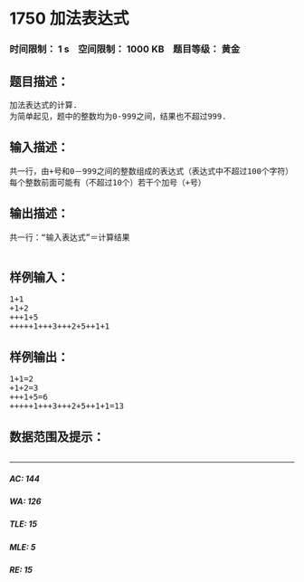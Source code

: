 # 1750 加法表达式   
### 时间限制： 1 s&nbsp;&nbsp;&nbsp;&nbsp;空间限制： 1000 KB&nbsp;&nbsp;&nbsp;&nbsp;题目等级： 黄金  
## 题目描述：  

<pre>
加法表达式的计算.
为简单起见，题中的整数均为0-999之间，结果也不超过999.
</pre>
  
  
## 输入描述：  

<pre>
共一行，由+号和0－999之间的整数组成的表达式（表达式中不超过100个字符）
每个整数前面可能有（不超过10个）若干个加号（+号）
</pre>
  
  
## 输出描述：  

<pre>
共一行：“输入表达式”＝计算结果
 
</pre>
  
  
## 样例输入：  

<pre>
1+1
+1+2
+++1+5
+++++1+++3+++2+5++1+1
</pre>
  
  
## 样例输出：  

<pre>
1+1=2
+1+2=3
+++1+5=6
+++++1+++3+++2+5++1+1=13
</pre>
  
  
## 数据范围及提示：  

<pre>
</pre>
  
  
***  

##### AC: 144  
##### WA: 126  
##### TLE: 15  
##### MLE: 5  
##### RE: 15  
